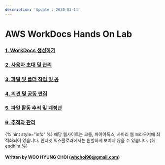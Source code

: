 ```yaml
---
description: 'Update : 2020-03-14'
---
```


# AWS WorkDocs Hands On Lab

### [1. WorkDocs 생성하기](1.workdocs_start/)

### [2. 사용자 초대 및 관리 ](2.invite_mgmt.md)

### [3. 파일 및 폴더 작업 및 공](3.file_folder.md) 

### [4. 의견 및 공동 편집](4.file_folder_share.md)

### [5. 파일 활동 추적 및 계정관](5.collobo.md)

### [6. 추적과 관리](tracking_mgmt.md)



{% hint style="info" %}
해당 웹사이트는 크롬, 파이어폭스, 사파리 웹 브라우저에 최적화되어 있습니다.  인터넷 익스플로러에서는 원할하게 보이지 않을 수 있습니다.
{% endhint %}

#### Written by WOO HYUNG CHOI \([whchoi98@gmail.com](mailto:whchoi98@gmail.com)\)



